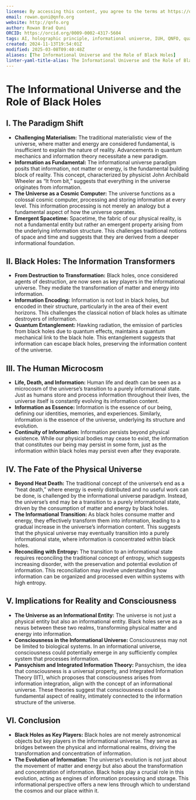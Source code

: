 ```yaml
---
license: By accessing this content, you agree to the terms at https://qnfo.org/LICENSE
email: rowan.quni@qnfo.org
website: http://qnfo.org
author: Rowan Brad Quni
ORCID: https://orcid.org/0009-0002-4317-5604
tags: AI, holographic principle, informational universe, IUH, QNFO, quantum
created: 2024-11-13T19:54:01Z
modified: 2025-03-08T09:40:48Z
aliases: [The Informational Universe and the Role of Black Holes]
linter-yaml-title-alias: The Informational Universe and the Role of Black Holes
---
```


# The Informational Universe and the Role of Black Holes

## I. The Paradigm Shift

-   **Challenging Materialism:** The traditional materialistic view of the universe, where matter and energy are considered fundamental, is insufficient to explain the nature of reality. Advancements in quantum mechanics and information theory necessitate a new paradigm.
-   **Information as Fundamental:** The informational universe paradigm posits that information, not matter or energy, is the fundamental building block of reality. This concept, characterized by physicist John Archibald Wheeler as “It from bit,” suggests that everything in the universe originates from information.
-   **The Universe as a Cosmic Computer:** The universe functions as a colossal cosmic computer, processing and storing information at every level. This information processing is not merely an analogy but a fundamental aspect of how the universe operates.
-   **Emergent Spacetime:** Spacetime, the fabric of our physical reality, is not a fundamental entity but rather an emergent property arising from the underlying information structure. This challenges traditional notions of space and time and suggests that they are derived from a deeper informational foundation.

## II. Black Holes: The Information Transformers

-   **From Destruction to Transformation:** Black holes, once considered agents of destruction, are now seen as key players in the informational universe. They mediate the transformation of matter and energy into information.
-   **Information Encoding:** Information is not lost in black holes, but encoded in their structure, particularly in the area of their event horizons. This challenges the classical notion of black holes as ultimate destroyers of information.
-   **Quantum Entanglement:** Hawking radiation, the emission of particles from black holes due to quantum effects, maintains a quantum mechanical link to the black hole. This entanglement suggests that information can escape black holes, preserving the information content of the universe.

## III. The Human Microcosm

-   **Life, Death, and Information:** Human life and death can be seen as a microcosm of the universe’s transition to a purely informational state. Just as humans store and process information throughout their lives, the universe itself is constantly evolving its information content.
-   **Information as Essence:** Information is the essence of our being, defining our identities, memories, and experiences. Similarly, information is the essence of the universe, underlying its structure and evolution.
-   **Continuity of Information:** Information persists beyond physical existence. While our physical bodies may cease to exist, the information that constitutes our being may persist in some form, just as the information within black holes may persist even after they evaporate.

## IV. The Fate of the Physical Universe

-   **Beyond Heat Death:** The traditional concept of the universe’s end as a “heat death,” where energy is evenly distributed and no useful work can be done, is challenged by the informational universe paradigm. Instead, the universe’s end may be a transition to a purely informational state, driven by the consumption of matter and energy by black holes.
-   **The Informational Transition:** As black holes consume matter and energy, they effectively transform them into information, leading to a gradual increase in the universe’s information content. This suggests that the physical universe may eventually transition into a purely informational state, where information is concentrated within black holes.
-   **Reconciling with Entropy:** The transition to an informational state requires reconciling the traditional concept of entropy, which suggests increasing disorder, with the preservation and potential evolution of information. This reconciliation may involve understanding how information can be organized and processed even within systems with high entropy.

## V. Implications for Reality and Consciousness

-   **The Universe as an Informational Entity:** The universe is not just a physical entity but also an informational entity. Black holes serve as a nexus between these two realms, transforming physical matter and energy into information.
-   **Consciousness in the Informational Universe:** Consciousness may not be limited to biological systems. In an informational universe, consciousness could potentially emerge in any sufficiently complex system that processes information.
-   **Pansychism and Integrated Information Theory:** Pansychism, the idea that consciousness is a universal property, and Integrated Information Theory (IIT), which proposes that consciousness arises from information integration, align with the concept of an informational universe. These theories suggest that consciousness could be a fundamental aspect of reality, intimately connected to the information structure of the universe.

## VI. Conclusion

-   **Black Holes as Key Players:** Black holes are not merely astronomical objects but key players in the informational universe. They serve as bridges between the physical and informational realms, driving the transformation and concentration of information.
-   **The Evolution of Information:** The universe’s evolution is not just about the movement of matter and energy but also about the transformation and concentration of information. Black holes play a crucial role in this evolution, acting as engines of information processing and storage. This informational perspective offers a new lens through which to understand the cosmos and our place within it.
